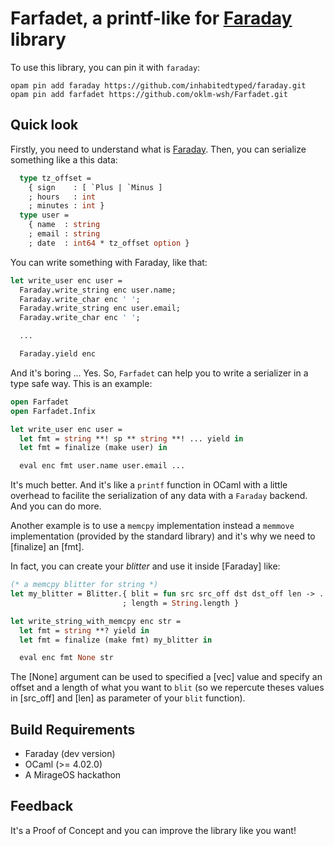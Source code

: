 # Farfadet, a printf-like for [Faraday](https://github.com/inhabitedtype/faraday) library

To use this library, you can pin it with `faraday`:
```
opam pin add faraday https://github.com/inhabitedtyped/faraday.git
opam pin add farfadet https://github.com/oklm-wsh/Farfadet.git
```

## Quick look

Firstly,        you        need        to        understand        what       is
[Faraday](https://github.com/inhabitedtype/faraday).  Then,  you  can  serialize
something like a this data:

```ocaml
  type tz_offset =
    { sign    : [ `Plus | `Minus ]
    ; hours   : int
    ; minutes : int }
  type user =
    { name  : string
    ; email : string
    ; date  : int64 * tz_offset option }
```

You can write something with Faraday, like that:

```ocaml
let write_user enc user =
  Faraday.write_string enc user.name;
  Faraday.write_char enc ' ';
  Faraday.write_string enc user.email;
  Faraday.write_char enc ' ';

  ...

  Faraday.yield enc
```

And it's boring ...  Yes. So, `Farfadet` can help you to write a serializer in a
type safe way. This is an example:

```ocaml
open Farfadet
open Farfadet.Infix

let write_user enc user =
  let fmt = string **! sp ** string **! ... yield in
  let fmt = finalize (make user) in

  eval enc fmt user.name user.email ...
```

It's much  better.  And it's  like a `printf`  function in  OCaml with  a little
overhead to  facilite the serialization of  any data  with a  `Faraday` backend.
And you can do more.

Another  example  is  to  use  a  `memcpy`  implementation  instead  a `memmove`
implementation (provided by  the  standard  library)  and  it's  why  we need to
[finalize] an [fmt].

In fact, you can create your *blitter* and use it inside [Faraday] like:

```ocaml
(* a memcpy blitter for string *)
let my_blitter = Blitter.{ blit = fun src src_off dst dst_off len -> ...
                         ; length = String.length }

let write_string_with_memcpy enc str =
  let fmt = string **? yield in
  let fmt = finalize (make fmt) my_blitter in

  eval enc fmt None str
```

The [None] argument can  be  used  to  specified  a  [vec]  value and specify an
offset and a  length of what you  want to `blit` (so we  repercute theses values
in [src_off] and [len] as parameter of your `blit` function).

## Build Requirements

 * Faraday (dev version)
 * OCaml (>= 4.02.0)
 * A MirageOS hackathon

## Feedback

It's a Proof of Concept and you can improve the library like you want!
